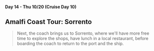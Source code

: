 #### Day 14 - Thu 10/20  (Cruise Day 10)
## Amalfi Coast Tour: **Sorrento**

> Next, the coach brings us to Sorrento, where we'll have more free time to explore the shops, have lunch in a local restaurant, before boarding the coach to return to the port and the ship.